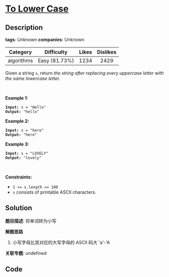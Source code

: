 # [To Lower Case](https://leetcode.com/problems/to-lower-case/description/)

## Description

**tags**: Unknown
**companies**: Unknown

| Category | Difficulty | Likes | Dislikes |
| :------: | :--------: | :---: | :------: |
| algorithms | Easy (81.73%) | 1234 | 2429 |

<p>Given a string <code>s</code>, return <em>the string after replacing every uppercase letter with the same lowercase letter</em>.</p>

<p>&nbsp;</p>
<p><strong>Example 1:</strong></p>

<pre><code><strong>Input:</strong> s = &quot;Hello&quot;
<strong>Output:</strong> &quot;hello&quot;</code></pre>

<p><strong>Example 2:</strong></p>

<pre><code><strong>Input:</strong> s = &quot;here&quot;
<strong>Output:</strong> &quot;here&quot;</code></pre>

<p><strong>Example 3:</strong></p>

<pre><code><strong>Input:</strong> s = &quot;LOVELY&quot;
<strong>Output:</strong> &quot;lovely&quot;</code></pre>

<p>&nbsp;</p>
<p><strong>Constraints:</strong></p>

<ul>
	<li><code>1 &lt;= s.length &lt;= 100</code></li>
	<li><code>s</code> consists of printable ASCII characters.</li>
</ul>



## Solution

**题目描述**: 将单词转为小写

**解题思路**

1. 小写字母比其对应的大写字母的 ASCII 码大 'a'-'A

**关联专题**: undefined

## Code